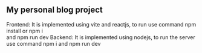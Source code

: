## My personal blog project
Frontend: It is implemented using vite and reactjs, to run use command npm install or npm i  
and npm run dev
Backend: It is implemented using nodejs, to run the server use command npm i and npm run dev